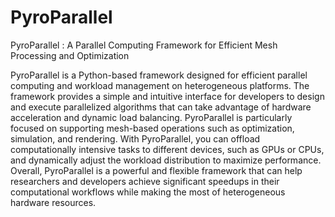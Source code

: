 # PyroParallel
PyroParallel : A Parallel Computing Framework for Efficient Mesh Processing and Optimization

PyroParallel is a Python-based framework designed for efficient parallel computing and workload management on heterogeneous platforms. The framework provides a simple and intuitive interface for developers to design and execute parallelized algorithms that can take advantage of hardware acceleration and dynamic load balancing. PyroParallel is particularly focused on supporting mesh-based operations such as optimization, simulation, and rendering. With PyroParallel, you can offload computationally intensive tasks to different devices, such as GPUs or CPUs, and dynamically adjust the workload distribution to maximize performance. Overall, PyroParallel is a powerful and flexible framework that can help researchers and developers achieve significant speedups in their computational workflows while making the most of heterogeneous hardware resources.
